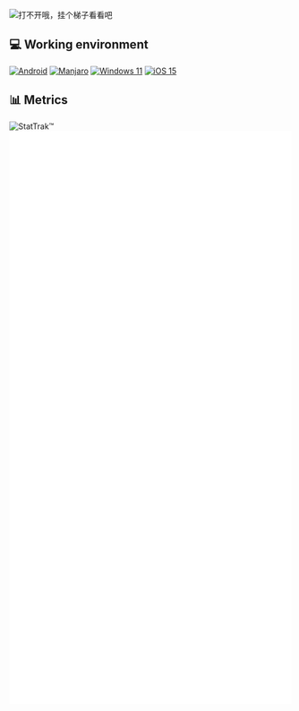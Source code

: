  ![打不开哦，挂个梯子看看吧](https://capsule-render.vercel.app/api?type=Waving&color=timeGradient&height=250&animation=fadeIn&section=header&text=e5u&fontSize=68)

## 💻 Working environment
[![Android](https://img.shields.io/badge/Android%2015-3DDC84?style=for-the-badge&logo=android&logoColor=white)](https://www.android.com/android-15/)
[![Manjaro](https://img.shields.io/badge/Manjaro-35BF5C?style=for-the-badge&logo=Manjaro&logoColor=white)](https://manjaro.org)
[![Windows 11](https://img.shields.io/badge/Windows%2011-%230079d5.svg?style=for-the-badge&logo=Windows%2011&logoColor=white)](https://www.microsoft.com/windows/windows-11)
[![iOS 15](https://img.shields.io/badge/iOS%2015-4f4f4f?style=for-the-badge&logo=iOS&logoColor=ffffff)](https://www.apple.com/ios/ios-15/)<br>

## 📊 Metrics
![StatTrak™](https://count.getloli.com/get/@e5u?theme=asoul)
![打不开哦，挂个梯子看看吧](https://raw.githubusercontent.com/e5u/e5u/main/github-metrics.svg)
